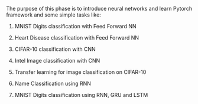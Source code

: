 The purpose of this phase is to introduce neural networks and learn Pytorch framework and some simple tasks like:

1) MNIST Digits classification with Feed Forward NN

2) Heart Disease classification with Feed Forward NN

3) CIFAR-10 classification with CNN

4) Intel Image classification with CNN

5) Transfer learning for image classification on CIFAR-10

6) Name Classification using RNN

7) MNIST Digits classification using RNN, GRU and LSTM
